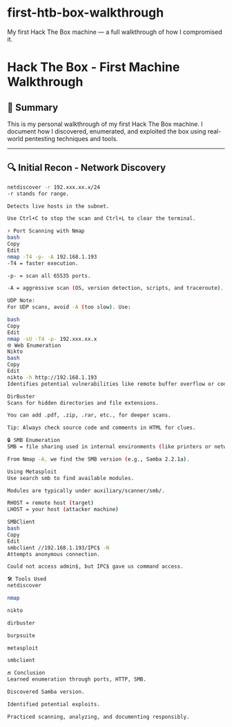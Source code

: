 # first-htb-box-walkthrough
My first Hack The Box machine — a full walkthrough of how I compromised it.
# Hack The Box - First Machine Walkthrough

## 🧠 Summary
This is my personal walkthrough of my first Hack The Box machine. I document how I discovered, enumerated, and exploited the box using real-world pentesting techniques and tools.

---

## 🔍 Initial Recon - Network Discovery

```bash
netdiscover -r 192.xxx.xx.x/24
-r stands for range.

Detects live hosts in the subnet.

Use Ctrl+C to stop the scan and Ctrl+L to clear the terminal.

⚡ Port Scanning with Nmap
bash
Copy
Edit
nmap -T4 -p- -A 192.168.1.193
-T4 = faster execution.

-p- = scan all 65535 ports.

-A = aggressive scan (OS, version detection, scripts, and traceroute).

UDP Note:
For UDP scans, avoid -A (too slow). Use:

bash
Copy
Edit
nmap -sU -T4 -p- 192.xxx.xx.x
🌐 Web Enumeration
Nikto
bash
Copy
Edit
nikto -h http://192.168.1.193
Identifies potential vulnerabilities like remote buffer overflow or code execution.

DirBuster
Scans for hidden directories and file extensions.

You can add .pdf, .zip, .rar, etc., for deeper scans.

Tip: Always check source code and comments in HTML for clues.

🔒 SMB Enumeration
SMB = file sharing used in internal environments (like printers or network drives).

From Nmap -A, we find the SMB version (e.g., Samba 2.2.1a).

Using Metasploit
Use search smb to find available modules.

Modules are typically under auxiliary/scanner/smb/.

RHOST = remote host (target)
LHOST = your host (attacker machine)

SMBClient
bash
Copy
Edit
smbclient //192.168.1.193/IPC$ -N
Attempts anonymous connection.

Could not access admin$, but IPC$ gave us command access.

🛠 Tools Used
netdiscover

nmap

nikto

dirbuster

burpsuite

metasploit

smbclient

🔚 Conclusion
Learned enumeration through ports, HTTP, SMB.

Discovered Samba version.

Identified potential exploits.

Practiced scanning, analyzing, and documenting responsibly.
